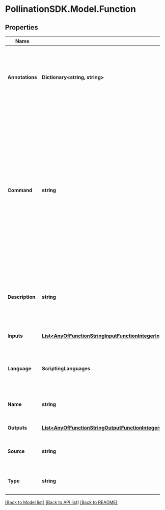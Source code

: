 
# PollinationSDK.Model.Function

## Properties

Name | Type | Description | Notes
------------ | ------------- | ------------- | -------------
**Annotations** | **Dictionary&lt;string, string&gt;** | An optional dictionary to add annotations to inputs. These annotations will be used by the client side libraries. | [optional] 
**Command** | **string** | Full shell command for this function. Each function accepts only one command. The command will be executed as a shell command in plugin. For running several commands after each other use &amp;&amp; between the commands or pipe data from one to another using | | [optional] 
**Description** | **string** | Function description. A short human readable description for this function. | [optional] 
**Inputs** | [**List&lt;AnyOfFunctionStringInputFunctionIntegerInputFunctionNumberInputFunctionBooleanInputFunctionFolderInputFunctionFileInputFunctionPathInputFunctionArrayInputFunctionJSONObjectInput&gt;**](AnyOfFunctionStringInputFunctionIntegerInputFunctionNumberInputFunctionBooleanInputFunctionFolderInputFunctionFileInputFunctionPathInputFunctionArrayInputFunctionJSONObjectInput.md) | Input arguments for this function. | [optional] 
**Language** | **ScriptingLanguages** | Programming language of the script. Currently only Python is supported. | [optional] 
**Name** | **string** | Function name. Must be unique within a plugin. | 
**Outputs** | [**List&lt;AnyOfFunctionStringOutputFunctionIntegerOutputFunctionNumberOutputFunctionBooleanOutputFunctionFolderOutputFunctionFileOutputFunctionPathOutputFunctionArrayOutputFunctionJSONObjectOutput&gt;**](AnyOfFunctionStringOutputFunctionIntegerOutputFunctionNumberOutputFunctionBooleanOutputFunctionFolderOutputFunctionFileOutputFunctionPathOutputFunctionArrayOutputFunctionJSONObjectOutput.md) | List of output arguments. | [optional] 
**Source** | **string** | Source contains the source code of the script to execute. | [optional] 
**Type** | **string** |  | [optional] [readonly] [default to "Function"]

[[Back to Model list]](../README.md#documentation-for-models)
[[Back to API list]](../README.md#documentation-for-api-endpoints)
[[Back to README]](../README.md)

